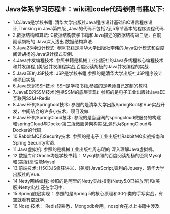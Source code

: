 ## Java体系学习历程✳：wiki和code代码参照书籍以下:
* 1.C/Java是学校书籍:       清华大学出版社Java程序设计基础和C语言程序设计,Thinking in Java第四版 ,Java的代码不包括2到5章节基本的程序流程代码.
* 2.数据结构和算法:          C数据结构教学书籍和Java描述的数据结构第三版，百度阅读胡杨的 Java深入浅出 数据结构算法.
* 3.Java23种设计模式:       参照书籍是清华大学出版社李伟的Java设计模式和百度阅读胡杨的Java设计模式实例.
* 4.Java并发编程技术:       参照书籍是机械工业出版社的Java多线程核心编程技术和并发编程,(美版)并发编程实战,百度阅读胡杨的Java并发编程的实战.
* 5.JavaEE的JSP技术:        JSP是学校书籍,参照的是清华大学出版社JSP程序设计和项目实战.
* 6.JavaEE的SSH技术:        SSH是学校书籍,参照的是老师自己定制的教材.
* 7.JavaEE的SSM技术(包括SSM的底层实现):        参照的是电子工业出版社JavaEE互联网SSM+Redis
* 8.JavaEE的Springboot技术:  参照的是清华大学出版SpringBoot和Vue实战开发，中间结合的许多小技术，项目没做.
* 9.JavaEE的SpringCloud技术: 参照的是当当网的springcloud微服务的构建和springCloud与Docker第二版微服务架构实战,源码为SpringCloud与Docker的代码.
* 10.RabbitMQ和Security技术: 参照的是电子工业出版社RabbitMQ实战指南和Spring Security实战.
* 11.Java虚拟机:            参照的是机械工业出版社周志明的 深入理解Java虚拟机。
* 12.数据库和Oracle均是学校书籍：  Mysql参照的百度阅读胡杨的至简Mysql和(美版)高性能Mysql
* 13.前端技术:       H5C3JS疯狂讲义，(美版)JavaScript,锋利的Jquery，清华大学出版社的Vue.
* 14.Netty网络编程:    参照的是阿里的Netty实战指南(Netty5.0已被放弃)和(美版)Netty实战,还在学习中.
* 15.Spring底层实现：   参照的是Spring 5的核心原理和30个类的手写实战，有空就看有空就学.
* 16.Nosql技术：         Redis较熟悉，Mongodb会用，nosql会在以上书籍中涉及.
